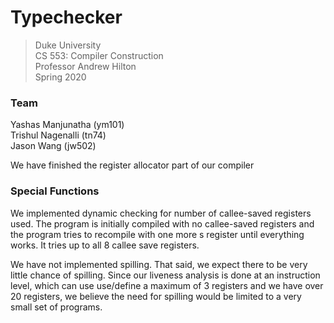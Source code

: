# Typechecker

> Duke University\
> CS 553: Compiler Construction\
> Professor Andrew Hilton\
> Spring 2020

### Team
Yashas Manjunatha (ym101)\
Trishul Nagenalli (tn74)\
Jason Wang (jw502)

We have finished the register allocator part of our compiler

### Special Functions

We implemented dynamic checking for number of callee-saved registers used. The 
program is initially compiled with no callee-saved registers and the program tries to 
recompile with one more s register until everything works. It tries up to all 8 callee 
save registers.

We have not implemented spilling. That said, we expect there to be very little chance 
of spilling. Since our liveness analysis is done at an instruction level, which can use 
use/define a maximum of 3 registers and we have over 20 registers, we believe the need 
for spilling would be limited to a very small set of programs.


